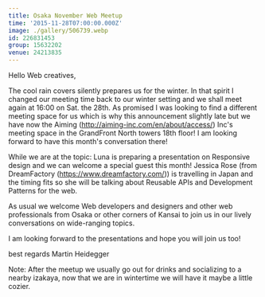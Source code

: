 ```yaml
---
title: Osaka November Web Meetup
time: '2015-11-28T07:00:00.000Z'
image: ./gallery/506739.webp
id: 226831453
group: 15632202
venue: 24213835
---
```


Hello Web creatives,

The cool rain covers silently prepares us for the winter. In that spirit I changed our meeting time back to our winter setting and we shall meet again at 16:00 on Sat. the 28th. As promised I was looking to find a different meeting space for us which is why this announcement slightly late but we have now the Aiming (http://aiming-inc.com/en/about/access/) Inc's meeting space in the GrandFront North towers 18th floor! I am looking forward to have this month's conversation there!

While we are at the topic:
Luna is preparing a presentation on Responsive design and we can welcome a special guest this month! Jessica Rose (from DreamFactory (https://www.dreamfactory.com/)) is travelling in Japan and the timing fits so she will be talking about Reusable APIs and Development Patterns for the web.

As usual we welcome Web developers and designers and other web professionals from Osaka or other corners of Kansai to join us in our lively conversations on wide-ranging topics.

I am looking forward to the presentations and hope you will join us too!

best regards
Martin Heidegger

Note: After the meetup we usually go out for drinks and socializing to a nearby izakaya, now that we are in wintertime we will have it maybe a little cozier.
